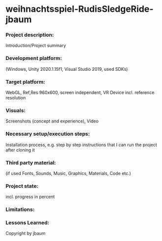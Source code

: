 # weihnachtsspiel-RudisSledgeRide-jbaum

### Project description: 
Introduction/Project summary 

### Development platform: 
(Windows, Unity 2020.1.15f1, Visual Studio 2019, used SDKs)

### Target platform: 
WebGL, Ref,Res 960x600, screen independent, VR Device incl. reference resolution 

### Visuals: 
Screenshots (concept and experience), Video

### Necessary setup/execution steps: 
Installation process, e.g. step by step instructions that I can run the project after cloning it

### Third party material: 
(if used Fonts, Sounds, Music, Graphics, Materials, Code etc.)

### Project state: 
incl. progress in percent

### Limitations: 

### Lessons Learned: 

Copyright by jbaum
